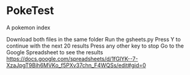 # PokeTest
A pokemon index

Download both files in the same folder
Run the gsheets.py 
Press Y to continue with the next 20 results
Press any other key to stop
Go to the Google Spreadsheet to see the results https://docs.google.com/spreadsheets/d/1fGlYK--7-XzaJpgT9Bih6MVKo_f5PXv37chn_F4WQSs/edit#gid=0
